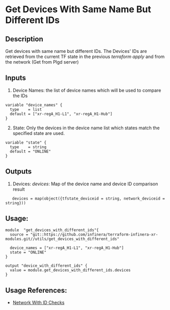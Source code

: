 # Get Devices With Same Name But Different IDs

## Description
Get devices with same name but different IDs. The Devices' IDs are retrieved from the current TF state in the previous *terraform apply* and from the network (Get from Plgd server)

## Inputs
1. Device Names: the list of device names which will be used to compare the IDs
```
variable "device_names" {
  type    = list
  default = ["xr-regA_H1-L1", "xr-regA_H1-Hub"]
}
```
2. State: Only the devices in the device name list which states match the specified state are used.
```
variable "state" {
  type    = string
  default = "ONLINE"
}
```
## Outputs
1. Devices: *devices*: Map of the device name and device ID comparison result
```
   devices = map(object({tfstate_deviceid = string, network_deviceid = string}))
```
## Usage:
```
module  "get_devices_with_different_ids"{
  source = "git::https://github.com/infinera/terraform-infinera-xr-modules.git//utils/get_devices_with_different_ids"

  device_names = ["xr-regA_H1-L1", "xr-regA_H1-Hub"]
  state = "ONLINE"
}

output "device_with_different_ids" {
  value = module.get_devices_with_different_ids.devices
}
```
## Usage References: 
* [Network With ID Checks](https://github.com/infinera/terraform-infinera-xr-modules/tree/main/tasks/network_with_IDs_check)

